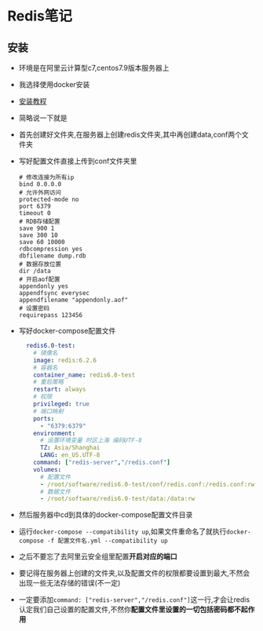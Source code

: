 # Redis笔记

## 安装

- 环境是在阿里云计算型c7,centos7.9版本服务器上

- 我选择使用docker安装

- [安装教程](https://blog.csdn.net/weixin_40461281/article/details/111291847)

- 简略说一下就是

- 首先创建好文件夹,在服务器上创建redis文件夹,其中再创建data,conf两个文件夹

- 写好配置文件直接上传到conf文件夹里

  ```shell
  # 修改连接为所有ip
  bind 0.0.0.0
  # 允许外网访问
  protected-mode no
  port 6379
  timeout 0
  # RDB存储配置
  save 900 1
  save 300 10
  save 60 10000
  rdbcompression yes
  dbfilename dump.rdb
  # 数据存放位置
  dir /data
  # 开启aof配置
  appendonly yes
  appendfsync everysec
  appendfilename "appendonly.aof"
  # 设置密码
  requirepass 123456
  ```

- 写好docker-compose配置文件

  ```yml
    redis6.0-test:
      # 镜像名
      image: redis:6.2.6
      # 容器名
      container_name: redis6.0-test
      # 重启策略
      restart: always
      # 权限
      privileged: true
      # 端口映射
      ports:
        - "6379:6379"
      environment:
        # 设置环境变量 时区上海 编码UTF-8
        TZ: Asia/Shanghai
        LANG: en_US.UTF-8
      command: ["redis-server","/redis.conf"]
      volumes:
        # 配置文件
        - /root/software/redis6.0-test/conf/redis.conf:/redis.conf:rw
        # 数据文件
        - /root/software/redis6.0-test/data:/data:rw
  ```

- 然后服务器中cd到具体的docker-compose配置文件目录

- 运行`docker-compose --compatibility up`,如果文件重命名了就执行`docker-compose -f 配置文件名.yml --compatibility up`

- 之后不要忘了去阿里云安全组里配置**开启对应的端口**

- 要记得在服务器上创建的文件夹,以及配置文件的权限都要设置到最大,不然会出现一些无法存储的错误(不一定)

- 一定要添加`command: ["redis-server","/redis.conf"]`这一行,才会让redis认定我们自己设置的配置文件,不然你**配置文件里设置的一切包括密码都不起作用**